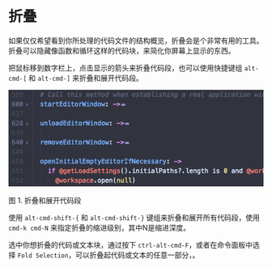 # 折叠 
 
如果仅仅希望看到你所处理的代码文件的结构概览，折叠会是个非常有用的工具。折叠可以隐藏像函数和循环这样的代码块，来简化你屏幕上显示的东西。
 
把鼠标移到数字栏上，点击显示的箭头来折叠代码段，也可以使用快捷键组 `alt-cmd-[` 和 `alt-cmd-]` 来折叠和展开代码段。 
 
![folding code](./images/folding.png) 

图 1. 折叠和展开代码段

使用 `alt-cmd-shift-{` 和 `alt-cmd-shift-}` 键组来折叠和展开所有代码段，使用 `cmd-k cmd-N` 来指定折叠的缩进级别，其中N是缩进深度。 
 
选中你想折叠的代码或文本块，通过按下 `ctrl-alt-cmd-F`，或者在命令面板中选择 `Fold Selection`，可以折叠起代码或文本的任意一部分，。 
